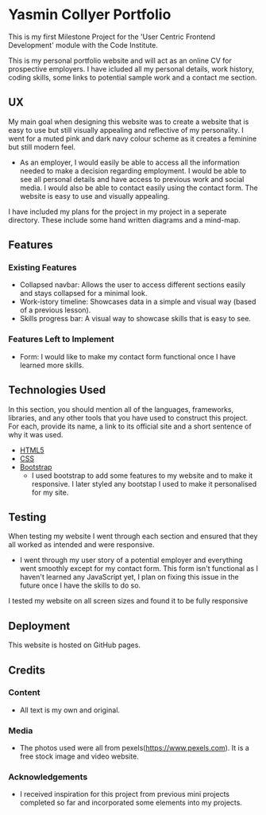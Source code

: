 # Yasmin Collyer Portfolio

This is my first Milestone Project for the 'User Centric Frontend Development' module with the Code Institute.

This is my personal portfolio website and will act as an online CV for prospective employers. 
I have icluded all my personal details, work history, coding skills, some links to potential sample work and a contact me section. 
 
## UX
 
My main goal when designing this website was to create a website that is easy to use but still visually appealing and reflective of my personality. I went for a muted pink and dark navy colour scheme as it creates a feminine but still modern feel.



- As an employer, I would easily be able to access all the information needed to make a decision regarding employment. I would be able to see all personal details and have access to previous work and social media. I would also be able to contact easily using the contact form. The website is easy to use and visually appealing.


I have included my plans for the project in my project in a seperate directory. These include some hand written diagrams and a mind-map.



## Features


 
### Existing Features
- Collapsed navbar: Allows the user to access different sections easily and stays collapsed for a minimal look.
- Work-istory timeline: Showcases data in a simple and visual way (based of a previous lesson).
- Skills progress bar: A visual way to showcase skills that is easy to see.


### Features Left to Implement
- Form: I would like to make my contact form functional once I have learned more skills.

## Technologies Used

In this section, you should mention all of the languages, frameworks, libraries, and any other tools that you have used to construct this project. For each, provide its name, a link to its official site and a short sentence of why it was used.

- [HTML5](https://en.wikipedia.org/wiki/HTML5)
- [CSS](https://en.wikipedia.org/wiki/Cascading_Style_Sheets)
- [Bootstrap](https://getbootstrap.com)
  - I used bootstrap to add some features to my website and to make it responsive. I later styled any bootstap I used to make it personalised for my site.
   


## Testing

When testing my website I went through each section and ensured that they all worked as intended and were responsive.

- I went through my user story of a potential employer and everything went smoothly except for my contact form. This form isn't functional as I haven't learned any JavaScript yet, I plan on fixing this issue in the future once I have the skills to do so.

I tested my website on all screen sizes and found it to be fully responsive
## Deployment
This website is hosted on GitHub pages. 


## Credits

### Content
- All text is my own and original.

### Media
- The photos used were all from pexels(https://www.pexels.com). It is a free stock image and video website.

### Acknowledgements

- I received inspiration for this project from previous mini projects completed so far and incorporated some elements into my projects.
